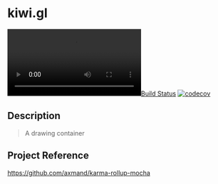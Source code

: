 # kiwi.gl #
[![Build Status](https://travis-ci.org/axmand/kiwi.gl?branch=master)](https://travis-ci.org/axmand/kiwi.gl)
[![codecov](https://codecov.io/gh/axmand/kiwi.gl/branch/master/graph/badge.svg)](https://codecov.io/gh/axmand/kiwi.gl)

## Description ##
>A drawing container

## Project Reference ##
https://github.com/axmand/karma-rollup-mocha


